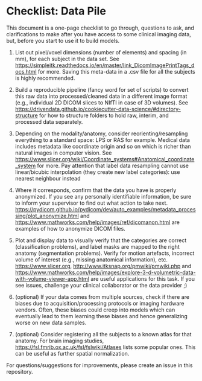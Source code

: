 # Checklist: Data Pile

This document is a one-page checklist to go through, questions to ask, and clarifications to make after you have access to some clinical imaging data, but, before you start to use it to build models.  

1. List out pixel/voxel dimensions (number of elements) and spacing (in mm), for each subject in the data set. See https://simpleitk.readthedocs.io/en/master/link_DicomImagePrintTags_docs.html for more. Saving this meta-data in a .csv file for all the subjects is highly recommended. 

2. Build a reproducible pipeline (fancy word for set of scripts) to convert this raw data into processed/cleaned data in a different image format (e.g., individual 2D DICOM slices to NIfTI in case of 3D volumes). See https://drivendata.github.io/cookiecutter-data-science/#directory-structure for how to structure folders to hold raw, interim, and processed data separately. 

3. Depending on the modality/anatomy, consider reorienting/resampling everything to a standard space: LPS or RAS for example. Medical data includes metadata like coordinate origin and so on which is richer than natural images in computer vision. See https://www.slicer.org/wiki/Coordinate_systems#Anatomical_coordinate_system for more. Pay attention that label data resampling cannot use linear/bicubic interpolation (they create new label categories): use nearest neighbour instead 

4. Where it corresponds, confirm that the data you have is properly anonymized. If you see any personally identifiable information, be sure to inform your supervisor to find out what action to take next. https://pydicom.github.io/pydicom/dev/auto_examples/metadata_processing/plot_anonymize.html and https://www.mathworks.com/help/images/ref/dicomanon.html are examples of how to anonymize DICOM files. 

5. Plot and display data to visually verify that the categories are correct (classification problems), and label masks are mapped to the right anatomy (segmentation problems). Verify for motion artefacts, incorrect volume of interest (e.g., missing anatomical information), etc. https://www.slicer.org, http://www.itksnap.org/pmwiki/pmwiki.php and https://www.mathworks.com/help/images/explore-3-d-volumetric-data-with-volume-viewer-app.html are useful applications for this task. If you see issues, challenge your clinical collaborator or the data provider ;) 

6. (optional) If your data comes from multiple sources, check if there are biases due to acquisition/processing protocols or imaging hardware vendors. Often, these biases could creep into models which can eventually lead to them learning these biases and hence generalizing worse on new data samples.  

7. (optional) Consider registering all the subjects to a known atlas for that anatomy. For brain imaging studies, https://fsl.fmrib.ox.ac.uk/fsl/fslwiki/Atlases lists some popular ones. This can be useful as further spatial normalization.  
 

For questions/suggestions for improvements, please create an issue in this repository.
